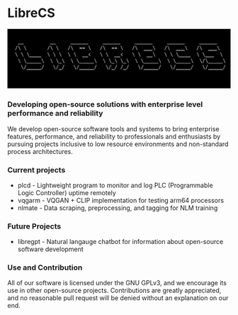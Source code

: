 # LibreCS

![banner](https://github.com/LibreCS/.github/blob/main/banner.jpeg)

### Developing open-source solutions with enterprise level performance and reliability

We develop open-source software tools and systems to bring enterprise features, performance, and reliability to professionals and enthusiasts by pursuing projects inclusive to low resource environments and non-standard process architectures.

### Current projects
- plcd - Lightweight program to monitor and log PLC (Programmable Logic Controller) uptime remotely
- vqgarm - VQGAN + CLIP implementation for testing arm64 processors
- nlmate - Data scraping, preprocessing, and tagging for NLM training

### Future Projects
- libregpt - Natural langauge chatbot for information about open-source software development

### Use and Contribution

All of our software is licensed under the GNU GPLv3, and we encourage its use in other open-source projects. Contributions are greatly appreciated, and no reasonable pull request will be denied without an explanation on our end. 
